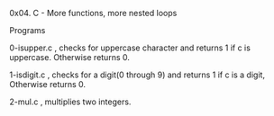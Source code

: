 0x04. C - More functions, more nested loops

Programs

0-isupper.c , checks for uppercase character and returns 1 if c is uppercase. Otherwise returns 0.

1-isdigit.c , checks for a digit(0 through 9) and returns 1 if c is a digit, Otherwise returns 0.

2-mul.c , multiplies two integers.
